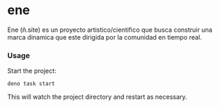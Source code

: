 # ene
Ene (ñ.site) es un proyecto artistico/cientifico que busca construir una marca dinamica que este dirigida por la comunidad en tiempo real.

### Usage

Start the project:

```
deno task start
```

This will watch the project directory and restart as necessary.